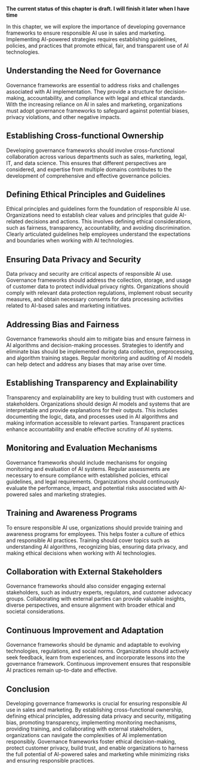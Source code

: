 **The current status of this chapter is draft. I will finish it later when I have time**

In this chapter, we will explore the importance of developing governance frameworks to ensure responsible AI use in sales and marketing. Implementing AI-powered strategies requires establishing guidelines, policies, and practices that promote ethical, fair, and transparent use of AI technologies.

Understanding the Need for Governance
-------------------------------------

Governance frameworks are essential to address risks and challenges associated with AI implementation. They provide a structure for decision-making, accountability, and compliance with legal and ethical standards. With the increasing reliance on AI in sales and marketing, organizations must adopt governance frameworks to safeguard against potential biases, privacy violations, and other negative impacts.

Establishing Cross-functional Ownership
---------------------------------------

Developing governance frameworks should involve cross-functional collaboration across various departments such as sales, marketing, legal, IT, and data science. This ensures that different perspectives are considered, and expertise from multiple domains contributes to the development of comprehensive and effective governance policies.

Defining Ethical Principles and Guidelines
------------------------------------------

Ethical principles and guidelines form the foundation of responsible AI use. Organizations need to establish clear values and principles that guide AI-related decisions and actions. This involves defining ethical considerations, such as fairness, transparency, accountability, and avoiding discrimination. Clearly articulated guidelines help employees understand the expectations and boundaries when working with AI technologies.

Ensuring Data Privacy and Security
----------------------------------

Data privacy and security are critical aspects of responsible AI use. Governance frameworks should address the collection, storage, and usage of customer data to protect individual privacy rights. Organizations should comply with relevant data protection regulations, implement robust security measures, and obtain necessary consents for data processing activities related to AI-based sales and marketing initiatives.

Addressing Bias and Fairness
----------------------------

Governance frameworks should aim to mitigate bias and ensure fairness in AI algorithms and decision-making processes. Strategies to identify and eliminate bias should be implemented during data collection, preprocessing, and algorithm training stages. Regular monitoring and auditing of AI models can help detect and address any biases that may arise over time.

Establishing Transparency and Explainability
--------------------------------------------

Transparency and explainability are key to building trust with customers and stakeholders. Organizations should design AI models and systems that are interpretable and provide explanations for their outputs. This includes documenting the logic, data, and processes used in AI algorithms and making information accessible to relevant parties. Transparent practices enhance accountability and enable effective scrutiny of AI systems.

Monitoring and Evaluation Mechanisms
------------------------------------

Governance frameworks should include mechanisms for ongoing monitoring and evaluation of AI systems. Regular assessments are necessary to ensure compliance with established policies, ethical guidelines, and legal requirements. Organizations should continuously evaluate the performance, impact, and potential risks associated with AI-powered sales and marketing strategies.

Training and Awareness Programs
-------------------------------

To ensure responsible AI use, organizations should provide training and awareness programs for employees. This helps foster a culture of ethics and responsible AI practices. Training should cover topics such as understanding AI algorithms, recognizing bias, ensuring data privacy, and making ethical decisions when working with AI technologies.

Collaboration with External Stakeholders
----------------------------------------

Governance frameworks should also consider engaging external stakeholders, such as industry experts, regulators, and customer advocacy groups. Collaborating with external parties can provide valuable insights, diverse perspectives, and ensure alignment with broader ethical and societal considerations.

Continuous Improvement and Adaptation
-------------------------------------

Governance frameworks should be dynamic and adaptable to evolving technologies, regulations, and social norms. Organizations should actively seek feedback, learn from experiences, and incorporate lessons into the governance framework. Continuous improvement ensures that responsible AI practices remain up-to-date and effective.

Conclusion
----------

Developing governance frameworks is crucial for ensuring responsible AI use in sales and marketing. By establishing cross-functional ownership, defining ethical principles, addressing data privacy and security, mitigating bias, promoting transparency, implementing monitoring mechanisms, providing training, and collaborating with external stakeholders, organizations can navigate the complexities of AI implementation responsibly. Governance frameworks foster ethical decision-making, protect customer privacy, build trust, and enable organizations to harness the full potential of AI-powered sales and marketing while minimizing risks and ensuring responsible practices.
